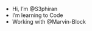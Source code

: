 -  Hi, I’m @S3phiran
-  I’m learning to Code
-  Working with @Marvin-Block

<!---
S3phiran/S3phiran is a ✨ special ✨ repository because its `README.md` (this file) appears on your GitHub profile.
You can click the Preview link to take a look at your changes.
--->
